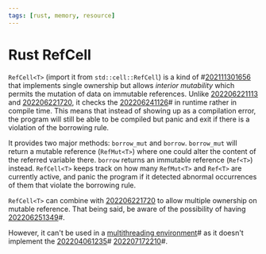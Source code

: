 ```yaml
---
tags: [rust, memory, resource]
---
```


# Rust RefCell

`RefCell<T>` (import it from `std::cell::RefCell`) is a kind of #[202111301656](202111301656.md) that implements single ownership but allows *interior mutability* which permits the mutation of data on immutable references. Unlike [202206221113](202206221113.md) and [202206221720](202206221720.md), it checks the [202206241126](202206241126.md)# in runtime rather in compile time. This means that instead of showing up as a compilation error, the program will still be able to be compiled but panic and exit if there is a violation of the borrowing rule.

It provides two major methods: `borrow_mut` and `borrow`. `borrow_mut` will return a mutable reference (`RefMut<T>`) where one could alter the content of the referred variable there. `borrow` returns an immutable reference (`Ref<T>`) instead. `RefCell<T>` keeps track on how many `RefMut<T>` and `Ref<T>` are currently active, and panic the program if it detected abnormal occurrences of them that violate the borrowing rule.

`RefCell<T>` can combine with [202206221720](202206221720.md) to allow multiple ownership on mutable reference. That being said, be aware of the possibility of having [202206251349](202206251349.md)#.

However, it can't be used in a [multithreading environment](202207171457.md)# as it doesn't implement the [202204061235](202204061235.md)# [202207172210](202207172210.md)#.